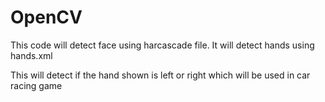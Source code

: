# OpenCV

This code will detect face using harcascade file.
It will detect hands using hands.xml

This will detect if the hand shown is left or right which will be used in car racing game
